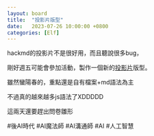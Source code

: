 ```yaml
---
layout: board
title:  "投影片版型"
date:   2023-07-26 10:00:00 +0800
categories: [Elf]
---
```


hackmd的投影片不是很好用，而且聽說很多bug，

剛好週五可能會參加活動，製作一個新的[投影片](https://lattice.posetmage.com/Lecture/AI%E6%BA%9D%E9%80%9A%E5%B8%AB/AI%20Toolchain)版型。

雖然蠻陽春的，重點還是自有檔案+md語法為主

不過真的越來越多js語法了XDDDDD

這兩天還要趕出問卷雛形

#後AI時代 #AI魔法師 #AI溝通師 #AI #人工智慧